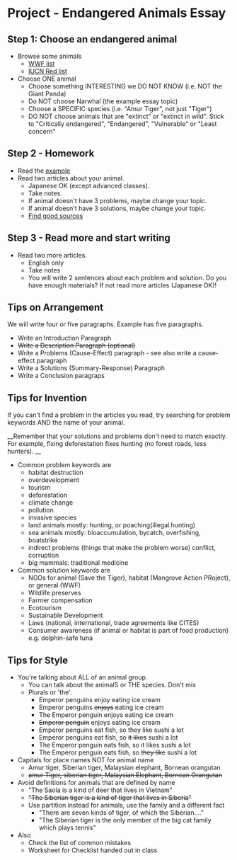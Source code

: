 # Project - Endangered Animals Essay

## Step 1: Choose an endangered animal
* Browse some animals
    * [WWF list](https://www.worldwildlife.org/species/directory?sort=extinction_status&direction=desc)
    * [IUCN Red list](https://www.iucnredlist.org/search?taxonLevel=Amazing&searchType=species)
* Choose ONE animal
    * Choose something INTERESTING we DO NOT KNOW (i.e. NOT the Giant Panda)
    * Do NOT choose Narwhal (the example essay topic)
    * Choose a SPECIFIC species (i.e. "Amur Tiger", not just "Tiger")
    * DO NOT choose animals that are "extinct" or "extinct in wild". Stick to "Critically endangered", "Endangered", "Vulnerable" or "Least concern"

## Step 2 - Homework
* Read the [example](Examples-EndangeredAnimalsEssay.md)
* Read two articles about your animal.
    * Japanese OK (except advanced classes). 
    * Take notes. 
    * If animal doesn't have 3 problems, maybe change your topic. 
    * If animal doesn't have 3 solutions, maybe change your topic. 
    * [Find good sources](Invention-FindGoodSources)

## Step 3 - Read more and start writing
* Read two more articles.  
    * English only 
    * Take notes
    * You will write 2 sentences about each problem and solution. Do you have enough materials? If not read more articles (Japanese OK)! 

## Tips on Arrangement 

We will write four or five paragraphs. Example has five paragraphs. 

* Write an Introduction Paragraph
* ~~Write a Description Paragraph (optional)~~
* Write a Problems (Cause-Effect) paragraph - see also write a cause-effect paragraph
* Write a Solutions (Summary-Response) Paragraph
* Write a Conclusion paragraps

## Tips for Invention
If you can't find a problem in the articles you read, try searching for problem keywords AND the name of your animal. 

__Remember that your solutions and problems don't need to match exactly. For example, fixing deforestation fixes hunting (no forest roads, less hunters).  __

* Common problem keywords are
    * habitat destruction
    * overdevelopment
    * tourism
    * deforestation
    * climate change
    * pollution
    * invasive species
    * land animals mostly: hunting, or poaching(illegal hunting)
    * sea animals mostly: bioaccumulation, bycatch, overfishing, boatstrike
    * indirect problems (things that make the problem worse) conflict, corruption
    * big mammals: traditional medicine
* Common solution keywords are
    * NGOs for animal (Save the Tiger), habitat (Mangrove Action PRoject), or general (WWF)
    * Wildlife preserves
    * Farmer compensation
    * Ecotourism
    * Sustainable Development
    * Laws (national, international, trade agreements like CITES)
    * Consumer awareness (if animal or habitat is part of food production) e.g. dolphin-safe tuna


## Tips for Style

* You're talking about ALL of an animal group. 
    * You can talk about the animalS or THE species. Don't mix
    * Plurals or 'the'. 
        * Emperor penguins enjoy eating ice cream
        * Emperor penguins ~~enjoys~~ eating ice cream
        * The Emperor penguin enjoys eating ice cream
        * ~~Emperor penguin~~ enjoys eating ice cream
        * Emperor penguins eat fish, so they like sushi a lot
        * Emperor penguins eat fish, so ~~it likes~~ sushi a lot
        * The Emperor penguin eats fish, so it likes sushi a lot
        * The Emperor penguin eats fish, so ~~they like~~ sushi a lot
* Capitals for place names NOT for animal name
    * Amur tiger, Siberian tiger, Malaysian elephant, Bornean orangutan
    * ~~amur Tiger, siberian tiger, Malaysian Elephant, Bornean Orangutan~~
* Avoid definitions for animals that are defined by name
    * "The Saola is a kind of deer that lives in Vietnam"
    * ~~"The Siberian tiger is a kind of tiger that lives in Siberia"~~ 
    * Use partition instead for animals, use the family and a different fact
        * "There are seven kinds of tiger, of which the Siberian...."
        * "The Siberian tiger is the only member of the big cat family which plays tennis"
* Also 
    * Check the list of common mistakes 
    * Worksheet for Checklist handed out in class
